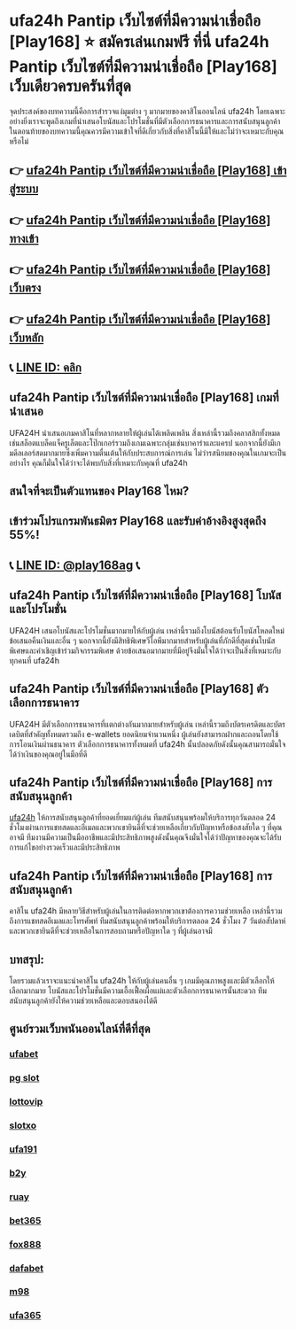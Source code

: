
# ufa24h Pantip เว็บไซต์ที่มีความน่าเชื่อถือ [Play168] ⭐ สมัครเล่นเกมฟรี ที่นี่ ufa24h Pantip เว็บไซต์ที่มีความน่าเชื่อถือ [Play168] เว็บเดียวครบครันที่สุด

จุดประสงค์ของบทความนี้คือการสํารวจแง่มุมต่าง ๆ มากมายของคาสิโนออนไลน์ ufa24h โดยเฉพาะอย่างยิ่งเราจะพูดถึงเกมที่นําเสนอโบนัสและโปรโมชั่นที่มีตัวเลือกการธนาคารและการสนับสนุนลูกค้า ในตอนท้ายของบทความนี้คุณควรมีความเข้าใจที่ดีเกี่ยวกับสิ่งที่คาสิโนนี้มีให้และไม่ว่าจะเหมาะกับคุณหรือไม่

## 👉 [ufa24h Pantip เว็บไซต์ที่มีความน่าเชื่อถือ [Play168] เข้าสู่ระบบ](https://bit.ly/3TCj9rY)
## 👉 [ufa24h Pantip เว็บไซต์ที่มีความน่าเชื่อถือ [Play168] ทางเข้า](https://bit.ly/3TCj9rY)
## 👉 [ufa24h Pantip เว็บไซต์ที่มีความน่าเชื่อถือ [Play168] เว็บตรง](https://bit.ly/3TCj9rY)
## 👉 [ufa24h Pantip เว็บไซต์ที่มีความน่าเชื่อถือ [Play168] เว็บหลัก](https://bit.ly/3TCj9rY)
## 📞 [LINE ID: คลิก](https://line.me/R/ti/p/@342mcrfd)

## ufa24h Pantip เว็บไซต์ที่มีความน่าเชื่อถือ [Play168] เกมที่นําเสนอ

UFA24H นําเสนอเกมคาสิโนที่หลากหลายให้ผู้เล่นได้เพลิดเพลิน สิ่งเหล่านี้รวมถึงคลาสสิกทั้งหมดเช่นสล็อตแบล็คแจ็ครูเล็ตและโป๊กเกอร์รวมถึงเกมเฉพาะกลุ่มเช่นบาคาร่าและแครป นอกจากนี้ยังมีเกมดีลเลอร์สดมากมายซึ่งเพิ่มความตื่นเต้นให้กับประสบการณ์การเล่น ไม่ว่ารสนิยมของคุณในเกมจะเป็นอย่างไร คุณก็มั่นใจได้ว่าจะได้พบกับสิ่งที่เหมาะกับคุณที่ ufa24h

## สนใจที่จะเป็นตัวแทนของ Play168 ไหม?
## เข้าร่วมโปรแกรมพันธมิตร Play168 และรับค่าอ้างอิงสูงสุดถึง 55%!
## 📞 [LINE ID: @play168ag](https://bit.ly/3RSGiFl) 📞

## ufa24h Pantip เว็บไซต์ที่มีความน่าเชื่อถือ [Play168] โบนัสและโปรโมชั่น

UFA24H เสนอโบนัสและโปรโมชั่นมากมายให้กับผู้เล่น เหล่านี้รวมถึงโบนัสต้อนรับโบนัสโหลดใหม่ข้อเสนอคืนเงินและอื่น ๆ นอกจากนี้ยังมีสิทธิพิเศษวีไอพีมากมายสําหรับผู้เล่นที่ภักดีที่สุดเช่นโบนัสพิเศษและคําเชิญเข้าร่วมกิจกรรมพิเศษ ด้วยข้อเสนอมากมายที่มีอยู่จึงมั่นใจได้ว่าจะเป็นสิ่งที่เหมาะกับทุกคนที่ ufa24h

## ufa24h Pantip เว็บไซต์ที่มีความน่าเชื่อถือ [Play168] ตัวเลือกการธนาคาร

UFA24H มีตัวเลือกการธนาคารที่แตกต่างกันมากมายสําหรับผู้เล่น เหล่านี้รวมถึงบัตรเครดิตและบัตรเดบิตที่สําคัญทั้งหมดรวมถึง e-wallets ยอดนิยมจํานวนหนึ่ง ผู้เล่นยังสามารถฝากและถอนโดยใช้การโอนเงินผ่านธนาคาร ตัวเลือกการธนาคารทั้งหมดที่ ufa24h นั้นปลอดภัยดังนั้นคุณสามารถมั่นใจได้ว่าเงินของคุณอยู่ในมือที่ดี

## ufa24h Pantip เว็บไซต์ที่มีความน่าเชื่อถือ [Play168] การสนับสนุนลูกค้า

[ufa24h](https://atom.io/packages/ufa24h) ให้การสนับสนุนลูกค้าที่ยอดเยี่ยมแก่ผู้เล่น ทีมสนับสนุนพร้อมให้บริการทุกวันตลอด 24 ชั่วโมงผ่านการแชทสดและอีเมลและพวกเขายินดีที่จะช่วยเหลือเกี่ยวกับปัญหาหรือข้อสงสัยใด ๆ ที่คุณอาจมี ทีมงานมีความเป็นมืออาชีพและมีประสิทธิภาพสูงดังนั้นคุณจึงมั่นใจได้ว่าปัญหาของคุณจะได้รับการแก้ไขอย่างรวดเร็วและมีประสิทธิภาพ

## ufa24h Pantip เว็บไซต์ที่มีความน่าเชื่อถือ [Play168] การสนับสนุนลูกค้า

คาสิโน ufa24h มีหลายวิธีสําหรับผู้เล่นในการติดต่อหากพวกเขาต้องการความช่วยเหลือ เหล่านี้รวมถึงการแชทสดอีเมลและโทรศัพท์ ทีมสนับสนุนลูกค้าพร้อมให้บริการตลอด 24 ชั่วโมง 7 วันต่อสัปดาห์และพวกเขายินดีที่จะช่วยเหลือในการสอบถามหรือปัญหาใด ๆ ที่ผู้เล่นอาจมี

## บทสรุป:

โดยรวมแล้วเราจะแนะนําคาสิโน ufa24h ให้กับผู้เล่นคนอื่น ๆ เกมมีคุณภาพสูงและมีตัวเลือกให้เลือกมากมาย โบนัสและโปรโมชั่นมีความเอื้อเฟื้อเผื่อแผ่และตัวเลือกการธนาคารนั้นสะดวก ทีมสนับสนุนลูกค้ายังให้ความช่วยเหลือและตอบสนองได้ดี

## ศูนย์รวมเว็บพนันออนไลน์ที่ดีที่สุด
### [ufabet](https://atom.io/packages/ufabet)
### [pg slot](https://atom.io/themes/pg%20slot)
### [lottovip](https://atom.io/packages/lottovip)
### [slotxo](https://atom.io/packages/slotxo)
### [ufa191](https://atom.io/packages/ufa191)
### [b2y](https://atom.io/packages/b2y)
### [ruay](https://atom.io/themes/ruay)
### [bet365](https://atom.io/packages/bet365)
### [fox888](https://atom.io/packages/fox888)
### [dafabet](https://atom.io/packages/dafabet)
### [m98](https://atom.io/packages/m98)
### [ufa365](https://atom.io/packages/ufa365)